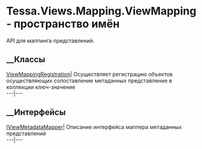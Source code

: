 # Tessa.Views.Mapping.ViewMapping - пространство имён
API для маппинга представлений.
##  __Классы
[ViewMappingRegistration](T_Tessa_Views_Mapping_ViewMapping_ViewMappingRegistration.htm)|
Осуществляет регистрацию объектов осуществляющих сопоставление метаданных
представление в коллекции ключ-значение  
---|---  
## __Интерфейсы
[IViewMetadataMapper](T_Tessa_Views_Mapping_ViewMapping_IViewMetadataMapper.htm)|
Описание интерфейса маппера метаданных представлений  
---|---

